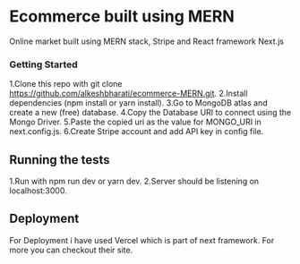 # Ecommerce built using MERN
Online market built using MERN stack, Stripe and React framework Next.js

### Getting Started

1.Clone this repo with git clone https://github.com/alkeshbharati/ecommerce-MERN.git. 
2.Install dependencies (npm install or yarn install). 
3.Go to MongoDB atlas and create a new (free) database. 
4.Copy the Database URI to connect using the Mongo Driver. 
5.Paste the copied uri as the value for MONGO_URI in next.config.js. 
6.Create Stripe account and add API key in config file.  


## Running the tests

1.Run with npm run dev or yarn dev. 
2.Server should be listening on localhost:3000. 

## Deployment

For Deployment i have used Vercel which is part of next framework. For more you can checkout their site.


